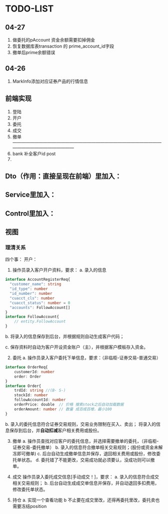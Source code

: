 # TODO-LIST

## 04-27
1. 做委托的pAccount 资金余额需要扣掉佣金
2. 恢复数据库表transaction 的 prime_account_id字段
3. 撤单后prime余额错误

## 04-26

1. MarkInfo添加对应证券产品的行情信息

## 前端实现

1. 登陆
2. 开户
3. 委托
4. 成交
5. 撤单
————————————————————————————————————————————————
1. bank 补全客户id post
2. 
## Dto（作用：直接呈现在前端）里加入：

## Service里加入：

## Control里加入：

## 视图
### 理清关系
四个事：
开户：
1. 操作员录入客户开户资料，要求：
a. 录入的信息

```typescript
interface AccountRegisterReq{
  "customer_name": string
  "id_type": number
  "id_number": number
  "cuacct_cls": number
  "cuacct_status": number = 0 
  "accounts": FollowAccount[]
}
interface FollowAccount{
    // entity.FollowAccount
}
```

b. 将录入的信息保存到后台，并根据规则自动生成客户代码；

c. 保存资料时自动为客户开设资金账户（主），并根据客户模板存入资金。

2. 委托
a. 操作员录入客户委托下单信息，要求：（非临柜-证券交易-普通交易）
```typescript
interface OrderReq{
    customerId: number
    order: Order
}
interface Order{
    trdId: string //(B- S-)
    stockId: number
    followAccountId: number
    orderPrice: double  // 价格 搜索stock之后自动加载数据
    orderAmount: number // 数量 成百成百增，最小100
}
```

b. 录入的委托信息符合证券交易规则，交易业务限制在买入、卖出；
将录入的信息保存到后台，并**自动扣减**客户相关费用或股份。

3. 撤单
a. 操作员查找对应客户的委托信息，并选择需要撤单的委托，（非临柜-证券交易-委托撤单）
b. 录入的信息符合撤单相关交易规则；(股份或资金未解冻即可撤单)
c. 后台自动生成撤单信息并保存，退回相关费用或股份，修改委托单状态。
d. 委托错了不能更改，交易成功就必须要认，没成功则可以撤单。

4. 成交
操作员录入委托成交信息[手动成交！]，要求：
a. 录入的信息符合成交相关交易规则；
b. 后台自动生成成交单信息并保存，并自动退回多扣费用，修改委托单状态。
5. 持仓
a. 实现一个查看功能
b  不止要在成交里改，还得再委托里改，委托卖也需要冻结position